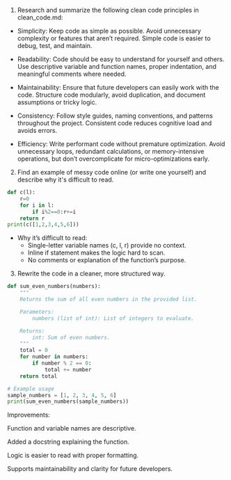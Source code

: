 1. Research and summarize the following clean code principles in clean_code.md:

- Simplicity: Keep code as simple as possible. Avoid unnecessary complexity or features that aren’t required. Simple code is easier to debug, test, and maintain.

- Readability: Code should be easy to understand for yourself and others. Use descriptive variable and function names, proper indentation, and meaningful comments where needed.

- Maintainability: Ensure that future developers can easily work with the code. Structure code modularly, avoid duplication, and document assumptions or tricky logic.

- Consistency: Follow style guides, naming conventions, and patterns throughout the project. Consistent code reduces cognitive load and avoids errors.

- Efficiency: Write performant code without premature optimization. Avoid unnecessary loops, redundant calculations, or memory-intensive operations, but don’t overcomplicate for micro-optimizations early.

2. Find an example of messy code online (or write one yourself) and describe why it's difficult to read.

```python
def c(l):
    r=0
    for i in l:
        if i%2==0:r+=i
    return r
print(c([1,2,3,4,5,6]))
```

- Why it’s difficult to read:
  - Single-letter variable names (c, l, r) provide no context.
  - Inline if statement makes the logic hard to scan.
  - No comments or explanation of the function’s purpose.

3. Rewrite the code in a cleaner, more structured way.

```python
def sum_even_numbers(numbers):
    """
    Returns the sum of all even numbers in the provided list.

    Parameters:
        numbers (list of int): List of integers to evaluate.

    Returns:
        int: Sum of even numbers.
    """
    total = 0
    for number in numbers:
        if number % 2 == 0:
            total += number
    return total

# Example usage
sample_numbers = [1, 2, 3, 4, 5, 6]
print(sum_even_numbers(sample_numbers))

```

Improvements:

Function and variable names are descriptive.

Added a docstring explaining the function.

Logic is easier to read with proper formatting.

Supports maintainability and clarity for future developers.
